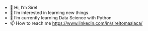 - 👋 Hi, I’m Sirel
- 👀 I’m interested in learning new things
- 🌱 I’m currently learning Data Science with Python
- 📫 How to reach me https://www.linkedin.com/in/sireltomaalaca/

<!---
salaca/salaca is a ✨ special ✨ repository because its `README.md` (this file) appears on your GitHub profile.
You can click the Preview link to take a look at your changes.
--->
